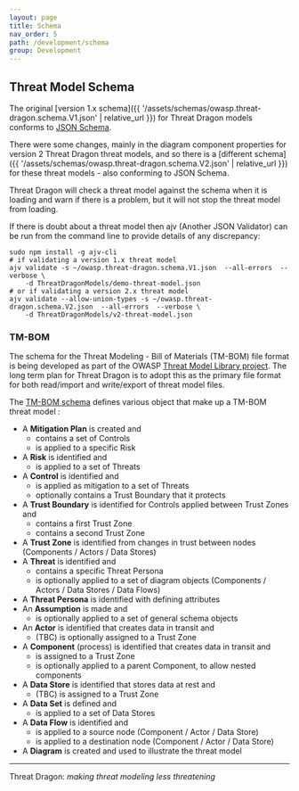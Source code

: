 ```yaml
---
layout: page
title: Schema
nav_order: 5
path: /development/schema
group: Development
---
```


## Threat Model Schema

The original [version 1.x schema]({{ '/assets/schemas/owasp.threat-dragon.schema.V1.json' | relative_url }})
for Threat Dragon models conforms to [JSON Schema](https://json-schema.org/).

There were some changes, mainly in the diagram component properties for version 2 Threat Dragon
threat models, and so there is a
[different schema]({{ '/assets/schemas/owasp.threat-dragon.schema.V2.json' | relative_url }})
for these threat models - also conforming to JSON Schema.

Threat Dragon will check a threat model against the schema when it is loading and warn if there is a problem,
but it will not stop the threat model from loading.

If there is doubt about a threat model then ajv (Another JSON Validator) can be run from the
command line to provide details of any discrepancy:

```text
sudo npm install -g ajv-cli
# if validating a version 1.x threat model
ajv validate -s ~/owasp.threat-dragon.schema.V1.json  --all-errors  --verbose \
    -d ThreatDragonModels/demo-threat-model.json
# or if validating a version 2.x threat model
ajv validate --allow-union-types -s ~/owasp.threat-dragon.schema.V2.json  --all-errors  --verbose \
    -d ThreatDragonModels/v2-threat-model.json
```

### TM-BOM

The schema for the Threat Modeling - Bill of Materials (TM-BOM) file format is being developed as part of the
OWASP [Threat Model Library project][tm-library].
The long term plan for Threat Dragon is to adopt this as the primary file format
for both read/import and write/export of threat model files.

The [TM-BOM schema][tm-library-schema] defines various object that make up a TM-BOM threat model :

* A **Mitigation Plan** is created and
  * contains a set of Controls
  * is applied to a specific Risk
* A **Risk** is identified and
  * is applied to a set of Threats
* A **Control** is identified and
  * is applied as mitigation to a set of Threats
  * optionally contains a Trust Boundary that it protects
* A **Trust Boundary** is identified for Controls applied between Trust Zones and
  * contains a first Trust Zone
  * contains a second Trust Zone
* A **Trust Zone** is identified from changes in trust between nodes (Components / Actors / Data Stores)
* A **Threat** is identified and
  * contains a specific Threat Persona
  * is optionally applied to a set of diagram objects (Components / Actors / Data Stores / Data Flows)
* A **Threat Persona** is identified with defining attributes
* An **Assumption** is made and
  * is optionally applied to a set of general schema objects
* An **Actor** is identified that creates data in transit and
  * (TBC) is optionally assigned to a Trust Zone
* A **Component** (process) is identified that creates data in transit and
  * is assigned to a Trust Zone
  * is optionally applied to a parent Component, to allow nested components
* A **Data Store** is identified that stores data at rest and
  * (TBC) is assigned to a Trust Zone
* A **Data Set** is defined and
  * is applied to a set of Data Stores
* A **Data Flow** is identified and
  * is applied to a source node (Component / Actor / Data Store)
  * is applied to a destination node (Component / Actor / Data Store)
* A **Diagram** is created and used to illustrate the threat model

----

Threat Dragon: _making threat modeling less threatening_

[tm-library]: https://github.com/OWASP/www-project-threat-model-library
[tm-library-schema]: https://github.com/OWASP/www-project-threat-model-library/blob/main/threat-model.schema.json
